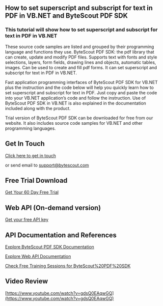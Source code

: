## How to set superscript and subscript for text in PDF in VB.NET and ByteScout PDF SDK

### This tutorial will show how to set superscript and subscript for text in PDF in VB.NET

These source code samples are listed and grouped by their programming language and functions they use. ByteScout PDF SDK: the pdf library that can create, update and modify PDF files. Supports text with fonts and style selections, layers, form fields, drawing lines and objects, automatic tables, images. Can be used to create and fill pdf forms. It can set superscript and subscript for text in PDF in VB.NET.

Fast application programming interfaces of ByteScout PDF SDK for VB.NET plus the instruction and the code below will help you quickly learn how to set superscript and subscript for text in PDF. Just copy and paste the code into your VB.NET application’s code and follow the instruction. Use of ByteScout PDF SDK in VB.NET is also explained in the documentation included along with the product.

Trial version of ByteScout PDF SDK can be downloaded for free from our website. It also includes source code samples for VB.NET and other programming languages.

## Get In Touch

[Click here to get in touch](https://bytescout.zendesk.com/hc/en-us/requests/new?subject=ByteScout%20PDF%20SDK%20Question)

or send email to [support@bytescout.com](mailto:support@bytescout.com?subject=ByteScout%20PDF%20SDK%20Question) 

## Free Trial Download

[Get Your 60 Day Free Trial](https://bytescout.com/download/web-installer?utm_source=github-readme)

## Web API (On-demand version)

[Get your free API key](https://pdf.co/documentation/api?utm_source=github-readme)

## API Documentation and References

[Explore ByteScout PDF SDK Documentation](https://bytescout.com/documentation/index.html?utm_source=github-readme)

[Explore Web API Documentation](https://pdf.co/documentation/api?utm_source=github-readme)

[Check Free Training Sessions for ByteScout%20PDF%20SDK](https://academy.bytescout.com/)

## Video Review

[https://www.youtube.com/watch?v=gdsQ0EAqwGQ](https://www.youtube.com/watch?v=gdsQ0EAqwGQ)